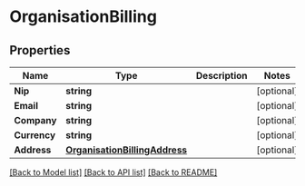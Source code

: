 # OrganisationBilling

## Properties
Name | Type | Description | Notes
------------ | ------------- | ------------- | -------------
**Nip** | **string** |  | [optional] 
**Email** | **string** |  | [optional] 
**Company** | **string** |  | [optional] 
**Currency** | **string** |  | [optional] 
**Address** | [**OrganisationBillingAddress**](organisation_billing_address.md) |  | [optional] 

[[Back to Model list]](../README.md#documentation-for-models) [[Back to API list]](../README.md#documentation-for-api-endpoints) [[Back to README]](../README.md)


